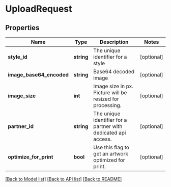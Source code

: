 # UploadRequest

## Properties
Name | Type | Description | Notes
------------ | ------------- | ------------- | -------------
**style_id** | **string** | The unique identifier for a style | [optional] 
**image_base64_encoded** | **string** | Base64 decoded image | [optional] 
**image_size** | **int** | Image size in px. Picture will be resized for processing. | [optional] 
**partner_id** | **string** | The unique identifier for a partner with dedicated api access. | [optional] 
**optimize_for_print** | **bool** | Use this flag to get an artwork optimized for print. | [optional] 

[[Back to Model list]](../README.md#documentation-for-models) [[Back to API list]](../README.md#documentation-for-api-endpoints) [[Back to README]](../README.md)


